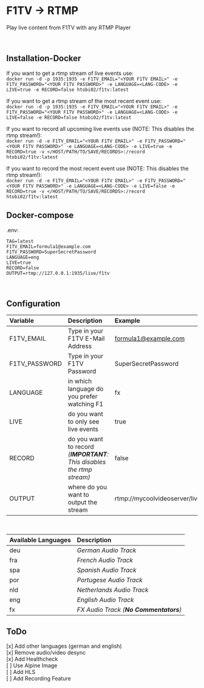 # <b>F1TV -> RTMP</b>
 Play live content from F1TV with any RTMP Player

<br>

## <b>Installation-Docker</b>

If you want to get a rtmp stream of live events use: \
`docker run -d -p 1935:1935 -e F1TV_EMAIL="<YOUR F1TV EMAIL>" -e F1TV_PASSWORD="<YOUR F1TV PASSWORD>" -e LANGUAGE=<LANG-CODE> -e LIVE=true -e RECORD=false htobi02/f1tv:latest`

If you want to get a rtmp stream of the most recent event use: \
`docker run -d -p 1935:1935 -e F1TV_EMAIL="<YOUR F1TV EMAIL>" -e F1TV_PASSWORD="<YOUR F1TV PASSWORD>" -e LANGUAGE=<LANG-CODE> -e LIVE=false -e RECORD=false htobi02/f1tv:latest`

If you want to record all upcoming live events use (NOTE: This disables the rtmp stream!): \
`docker run -d -e F1TV_EMAIL="<YOUR F1TV EMAIL>" -e F1TV_PASSWORD="<YOUR F1TV PASSWORD>" -e LANGUAGE=<LANG-CODE> -e LIVE=true -e RECORD=true -v </HOST/PATH/TO/SAVE/RECORDS>:/record htobi02/f1tv:latest`

If you want to record the most recent event use (NOTE: This disables the rtmp stream!): \
`docker run -d -e F1TV_EMAIL="<YOUR F1TV EMAIL>" -e F1TV_PASSWORD="<YOUR F1TV PASSWORD>" -e LANGUAGE=<LANG-CODE> -e LIVE=false -e RECORD=true -v </HOST/PATH/TO/SAVE/RECORDS>:/record htobi02/f1tv:latest`


## <b>Docker-compose</b>
.env:
```
TAG=latest
F1TV_EMAIL=formula1@example.com
F1TV_PASSWORD=SuperSecretPassword
LANGUAGE=eng
LIVE=true
RECORD=false
OUTPUT=rtmp://127.0.0.1:1935/live/f1tv
```
<br>

## <b>Configuration</b>
Variable|Description|Example|Default
:----|:----|:----|:----
F1TV_EMAIL|Type in your F1TV E-Mail Address|formula1@example.com|./.
F1TV_PASSWORD|Type in your F1TV Password|SuperSecretPassword|./.
LANGUAGE|in which language do you prefer watching F1|fx|eng
LIVE|do you want to only see live events|true|true
RECORD|do you want to record <br>*(**IMPORTANT**: This disables the rtmp stream)*|false|false
OUTPUT|where do you want to output the stream|rtmp://mycoolvideoserver/live/f1tv|rtmp://127.0.0.1:1935/live/f1tv

<br>

Available Languages|Description
:----|:----
deu|*German Audio Track*
fra|*French Audio Track*
spa|*Spanish Audio Track*
por|*Portugese Audio Track*
nld|*Netherlands Audio Track*
eng|*English Audio Track*
fx|*FX Audio Track (**No Commentators**)*

## ToDo
[x] Add other languages (german and english) \
[x] Remove audio/video desync \
[x] Add Healthcheck \
[ ] Use Alpine Image \
[ ] Add HLS \
[ ] Add Recording Feature
